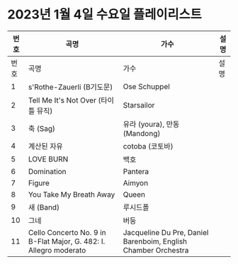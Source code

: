 # 2023년 1월 4일 수요일 플레이리스트

| 번호 | 곡명 | 가수 | 설명 |
|------|------|------|------|
| 번호 | 곡명 | 가수 | 설명 |
| 1 | s'Rothe-Zauerli (B기도문) | Ose Schuppel |  |
| 2 | Tell Me It's Not Over (타이틀 뮤직) | Starsailor |  |
| 3 | 축 (Sag) | 유라 (youra), 만동 (Mandong) |  |
| 4 | 계산된 자유 | cotoba (코토바) |  |
| 5 | LOVE BURN | 백호 |  |
| 6 | Domination | Pantera |  |
| 7 | Figure | Aimyon |  |
| 8 | You Take My Breath Away | Queen |  |
| 9 | 새 (Band) | 루시드폴 |  |
| 10 | 그네 | 버둥 |  |
| 11 | Cello Concerto No. 9 in B-Flat Major, G. 482: I. Allegro moderato | Jacqueline Du Pre, Daniel Barenboim, English Chamber Orchestra |  |
